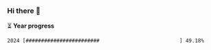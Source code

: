 ### Hi there :wave:

:hourglass_flowing_sand: **Year progress**

```txt
2024 [########################                          ] 49.18%
```
